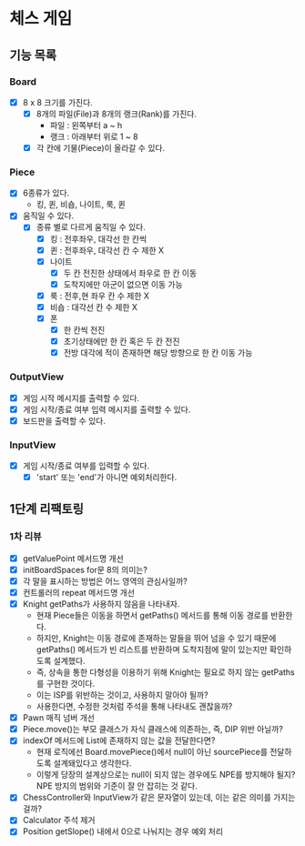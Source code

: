 # 체스 게임

## 기능 목록

### Board
- [x] 8 x 8 크기를 가진다.
  - [x] 8개의 파일(File)과 8개의 랭크(Rank)를 가진다.
    - 파일 : 왼쪽부터 a ~ h
    - 랭크 : 아래부터 위로 1 ~ 8
  - [x] 각 칸에 기물(Piece)이 올라갈 수 있다.

### Piece
- [x] 6종류가 있다.
  - 킹, 퀸, 비숍, 나이트, 룩, 퀸
- [x] 움직일 수 있다.
  - [x] 종류 별로 다르게 움직일 수 있다.
    - [x] 킹 : 전후좌우, 대각선 한 칸씩
    - [x] 퀸 : 전후좌우, 대각선 칸 수 제한 X
    - [x] 나이트
      - [x] 두 칸 전진한 상태에서 좌우로 한 칸 이동
      - [x] 도착지에만 아군이 없으면 이동 가능
    - [x] 룩 : 전후,현 좌우 칸 수 제한 X
    - [x] 비숍 : 대각선 칸 수 제한 X
    - [x] 폰
      - [x] 한 칸씩 전진
      - [x] 초기상태에만 한 칸 혹은 두 칸 전진
      - [x] 전방 대각에 적이 존재하면 해당 방향으로 한 칸 이동 가능

### OutputView
- [x] 게임 시작 메시지를 출력할 수 있다.
- [x] 게임 시작/종료 여부 입력 메시지를 출력할 수 있다.
- [x] 보드판을 출력할 수 있다.

### InputView
- [x] 게임 시작/종료 여부를 입력할 수 있다.
  - [x] 'start' 또는 'end'가 아니면 예외처리한다.

## 1단계 리팩토링
### 1차 리뷰
- [x] getValuePoint 메서드명 개선
- [x] initBoardSpaces for문 8의 의미는?
- [x] 각 말을 표시하는 방법은 어느 영역의 관심사일까?
- [x] 컨트롤러의 repeat 메서드명 개선
- [x] Knight getPaths가 사용하지 않음을 나타내자.
  - 현재 Piece들은 이동을 하면서 getPaths() 메서드를 통해 이동 경로를 반환한다.
  - 하지만, Knight는 이동 경로에 존재하는 말들을 뛰어 넘을 수 있기 때문에 getPaths() 메서드가 빈 리스트를 반환하며 도착지점에 말이 있는지만 확인하도록 설계했다.
  - 즉, 상속을 통한 다형성을 이용하기 위해 Knight는 필요로 하지 않는 getPaths를 구현한 것이다.
  - 이는 ISP를 위반하는 것이고, 사용하지 말아야 될까?
  - 사용한다면, 수정한 것처럼 주석을 통해 나타내도 괜찮을까?
- [x] Pawn 매직 넘버 개선
- [x] Piece.move()는 부모 클래스가 자식 클래스에 의존하는, 즉, DIP 위반 아닐까?
- [x] indexOf 메서드에 List에 존재하지 않는 값을 전달한다면?
  - 현재 로직에선 Board.movePiece()에서 null이 아닌 sourcePiece를 전달하도록 설계돼있다고 생각한다.
  - 이렇게 당장의 설계상으로는 null이 되지 않는 경우에도 NPE를 방지해야 될지? NPE 방지의 범위와 기준이 잘 안 잡히는 것 같다.
- [x] ChessController와 InputView가 같은 문자열이 있는데, 이는 같은 의미를 가지는 걸까?
- [x] Calculator 주석 제거
- [x] Position getSlope() 내에서 0으로 나눠지는 경우 예외 처리
